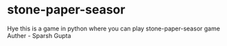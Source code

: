 # stone-paper-seasor
Hye this is a game in python where you can play stone-paper-seasor game
<br>
Auther - Sparsh Gupta
